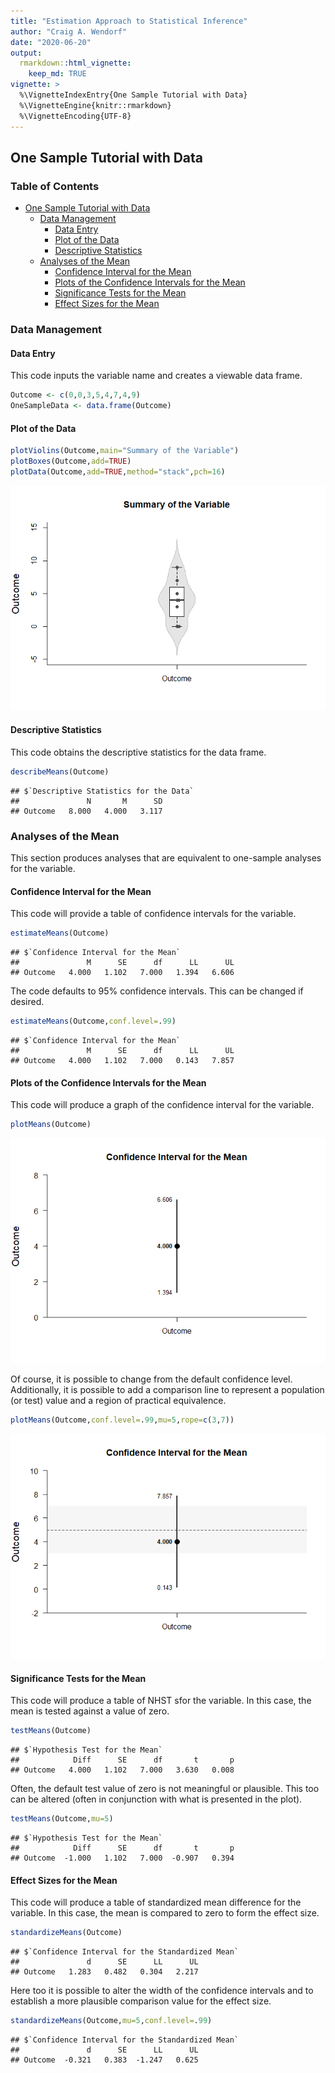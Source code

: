 ```yaml
---
title: "Estimation Approach to Statistical Inference"
author: "Craig A. Wendorf"
date: "2020-06-20"
output: 
  rmarkdown::html_vignette:
    keep_md: TRUE
vignette: >
  %\VignetteIndexEntry{One Sample Tutorial with Data}
  %\VignetteEngine{knitr::rmarkdown}
  %\VignetteEncoding{UTF-8}
---
```








## One Sample Tutorial with Data

### Table of Contents

- [One Sample Tutorial with Data](#one-sample-tutorial-with-data)
    - [Data Management](#data-management)
        - [Data Entry](#data-entry)
        - [Plot of the Data](#plot-of-the-data)
        - [Descriptive Statistics](#descriptive-statistics)
    - [Analyses of the Mean](#analyses-of-the-mean)
        - [Confidence Interval for the Mean](#confidence-interval-for-the-mean)
        - [Plots of the Confidence Intervals for the Mean](#plots-of-the-confidence-intervals-for-the-mean)
        - [Significance Tests for the Mean](#significance-tests-for-the-mean)
        - [Effect Sizes for the Mean](#effect-sizes-for-the-mean)

### Data Management

#### Data Entry

This code inputs the variable name and creates a viewable data frame.

```r
Outcome <- c(0,0,3,5,4,7,4,9)
OneSampleData <- data.frame(Outcome)
```

#### Plot of the Data


```r
plotViolins(Outcome,main="Summary of the Variable")
plotBoxes(Outcome,add=TRUE)
plotData(Outcome,add=TRUE,method="stack",pch=16)
```

![](figures/OneSample-Violin-1.png)<!-- -->

#### Descriptive Statistics

This code obtains the descriptive statistics for the data frame.

```r
describeMeans(Outcome)
```

```
## $`Descriptive Statistics for the Data`
##               N       M      SD
## Outcome   8.000   4.000   3.117
```

### Analyses of the Mean

This section produces analyses that are equivalent to one-sample analyses for the variable.

#### Confidence Interval for the Mean

This code will provide a table of confidence intervals for the variable.

```r
estimateMeans(Outcome)
```

```
## $`Confidence Interval for the Mean`
##               M      SE      df      LL      UL
## Outcome   4.000   1.102   7.000   1.394   6.606
```

The code defaults to 95% confidence intervals. This can be changed if desired.

```r
estimateMeans(Outcome,conf.level=.99)
```

```
## $`Confidence Interval for the Mean`
##               M      SE      df      LL      UL
## Outcome   4.000   1.102   7.000   0.143   7.857
```

#### Plots of the Confidence Intervals for the Mean

This code will produce a graph of the confidence interval for the variable.

```r
plotMeans(Outcome)
```

![](figures/OneSample-MeansA-1.png)<!-- -->

Of course, it is possible to change from the default confidence level. Additionally, it is possible to add a comparison line to represent a population (or test) value and a region of practical equivalence.

```r
plotMeans(Outcome,conf.level=.99,mu=5,rope=c(3,7))
```

![](figures/OneSample-MeansB-1.png)<!-- -->

#### Significance Tests for the Mean

This code will produce a table of NHST sfor the variable. In this case, the mean is tested against a value of zero.

```r
testMeans(Outcome)
```

```
## $`Hypothesis Test for the Mean`
##            Diff      SE      df       t       p
## Outcome   4.000   1.102   7.000   3.630   0.008
```

Often, the default test value of zero is not meaningful or plausible. This too can be altered (often in conjunction with what is presented in the plot).

```r
testMeans(Outcome,mu=5)
```

```
## $`Hypothesis Test for the Mean`
##            Diff      SE      df       t       p
## Outcome  -1.000   1.102   7.000  -0.907   0.394
```

#### Effect Sizes for the Mean

This code will produce a table of standardized mean difference for the variable. In this case, the mean is compared to zero to form the effect size.

```r
standardizeMeans(Outcome)
```

```
## $`Confidence Interval for the Standardized Mean`
##               d      SE      LL      UL
## Outcome   1.283   0.482   0.304   2.217
```

Here too it is possible to alter the width of the confidence intervals and to establish a more plausible comparison value for the effect size.

```r
standardizeMeans(Outcome,mu=5,conf.level=.99)
```

```
## $`Confidence Interval for the Standardized Mean`
##               d      SE      LL      UL
## Outcome  -0.321   0.383  -1.247   0.625
```
